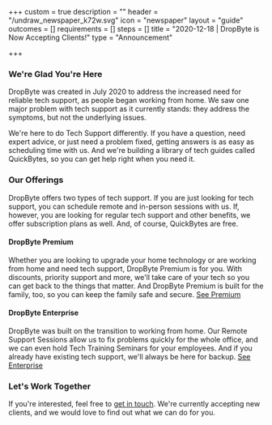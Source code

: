 +++
custom = true
description = ""
header = "/undraw_newspaper_k72w.svg"
icon = "newspaper"
layout = "guide"
outcomes = []
requirements = []
steps = []
title = "2020-12-18 | DropByte is Now Accepting Clients!"
type = "Announcement"

+++
### We're Glad You're Here

DropByte was created in July 2020 to address the increased need for reliable tech support, as people began working from home. We saw one major problem with tech support as it currently stands: they address the symptoms, but not the underlying issues.

We're here to do Tech Support differently. If you have a question, need expert advice, or just need a problem fixed, getting answers is as easy as scheduling time with us. And we're building a library of tech guides called QuickBytes, so you can get help right when you need it.

### Our Offerings

DropByte offers two types of tech support. If you are just looking for tech support, you can schedule remote and in-person sessions with us. If, however, you are looking for regular tech support and other benefits, we offer subscription plans as well. And, of course, QuickBytes are free.

#### DropByte Premium

Whether you are looking to upgrade your home technology or are working from home and need tech support, DropByte Premium is for you. With discounts, priority support and more, we'll take care of your tech so you can get back to the things that matter. And DropByte Premium is built for the family, too, so you can keep the family safe and secure. [See Premium](https://dropbyte.ch/premium)

#### DropByte Enterprise

DropByte was built on the transition to working from home. Our Remote Support Sessions allow us to fix problems quickly for the whole office, and we can even hold Tech Training Seminars for your employees. And if you already have existing tech support, we'll always be here for backup. [See Enterprise](https://dropbyte.ch/enterprise)

### Let's Work Together

If you're interested, feel free to [get in touch](https://dropbyte.ch/#contact). We're currently accepting new clients, and we would love to find out what we can do for you.
